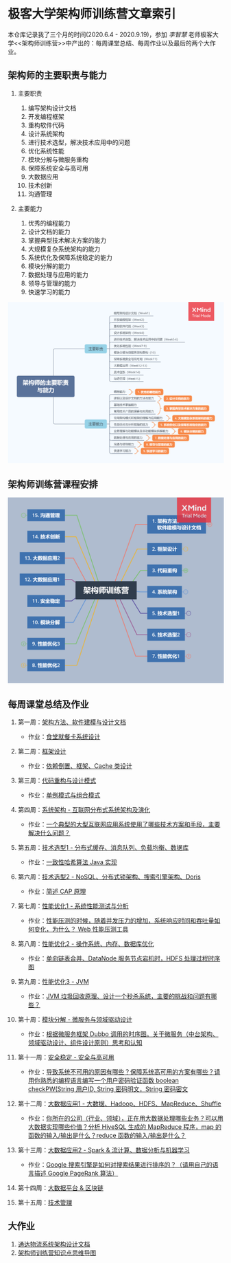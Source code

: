 # 极客大学架构师训练营文章索引

本仓库记录我了三个月的时间(2020.6.4 - 2020.9.19)，参加 *李智慧* 老师极客大学<<架构师训练营>>中产出的：每周课堂总结、每周作业以及最后的两个大作业。

## 架构师的主要职责与能力

1. 主要职责

    1. 编写架构设计文档
    2. 开发编程框架
    3. 重构软件代码
    4. 设计系统架构
    5. 进行技术选型，解决技术应用中的问题
    6. 优化系统性能
    7. 模块分解与微服务重构
    8. 保障系统安全与高可用
    9. 大数据应用
    10. 技术创新
    11. 沟通管理

2. 主要能力

    1. 优秀的编程能力
    2. 设计文档的能力
    3. 掌握典型技术解决方案的能力
    4. 大规模复杂系统架构的能力
    5. 系统优化及保障系统稳定的能力
    6. 模块分解的能力
    7. 数据处理与应用的能力
    8. 领导与管理的能力
    9. 快速学习的能力

![主要职责&主要能力](Pictures/responsibilities-capabilities.png)

## 架构师训练营课程安排

![课程安排](Pictures/learning-plan.png)

## 每周课堂总结及作业

1. 第一周：[架构方法、软件建模与设计文档](https://xie.infoq.cn/article/70429a1f8f0b5bb11e12451d9)
    - 作业：[食堂就餐卡系统设计](https://xie.infoq.cn/article/2ca146c591ab0572c5bb3c474)

2. 第二周：[框架设计](https://xie.infoq.cn/article/bf7de21f6c51cbf743ade77e9)
    - 作业：[依赖倒置、框架、Cache 类设计](https://xie.infoq.cn/article/aa30761528d97d4fb47074c14)

3. 第三周：[代码重构与设计模式](https://xie.infoq.cn/article/9d9bd7782c16bed4dcde3a28e)
    - 作业：[单例模式与组合模式](https://xie.infoq.cn/article/25f8f0ef4fc0e9a60f2235448)

4. 第四周：[系统架构 - 互联网分布式系统架构及演化](https://xie.infoq.cn/article/a20e190b9a97ae0b813233cb9)
    - 作业：[一个典型的大型互联网应用系统使用了哪些技术方案和手段，主要解决什么问题？](https://xie.infoq.cn/article/e0c95b21930507952325ad08a)

5. 第五周：[技术选型1 - 分布式缓存、消息队列、负载均衡、数据库](https://xie.infoq.cn/article/a429ed3bad437c36b7d98eac0)
    - 作业：[一致性哈希算法 Java 实现](https://xie.infoq.cn/article/2b08edc4ab9ed4875178c9341)

6. 第六周：[技术选型2 - NoSQL、分布式锁架构、搜索引擎架构、Doris](https://xie.infoq.cn/article/373a324dc2c8606fc43090090)
    - 作业：[简述 CAP 原理](https://xie.infoq.cn/article/6c0046276fe68031103f3c893)

7. 第七周：[性能优化1 - 系统性能测试与分析](https://xie.infoq.cn/article/0c1d6ebe17de32a140c4c26f8)
    - 作业：[性能压测的时候，随着并发压力的增加，系统响应时间和吞吐量如何变化，为什么？ Web 性能压测工具](https://xie.infoq.cn/article/646fbd77d2ab24bedada5b423)

8. 第八周：[性能优化2 - 操作系统、内存、数据库优化](https://xie.infoq.cn/article/09a8732eab55fb5d9ec074f7c)
    - 作业：[单向链表合并、DataNode 服务节点宕机时，HDFS 处理过程时序图](https://xie.infoq.cn/article/2c53eefda56dc5c51c8f712c0)

9. 第九周：[性能优化3 - JVM](https://xie.infoq.cn/article/ee8842f193e0984c67daaaa9a)
    - 作业：[JVM 垃圾回收原理、设计一个秒杀系统，主要的挑战和问题有哪些？](https://xie.infoq.cn/article/7262e012fec6ae144c7706cbf)

10. 第十周：[模块分解 - 微服务与领域驱动设计](https://xie.infoq.cn/article/ba366bae4f1c4866781ae05ad)
    - 作业：[根据微服务框架 Dubbo 调用的时序图。关于微服务（中台架构、领域驱动设计、组件设计原则）思考和认知](https://xie.infoq.cn/article/fbc89afae0c27b30e7a02c24e)

11. 第十一周：[安全稳定 - 安全与高可用](https://xie.infoq.cn/article/e8562c21b212e9bd6b7bd02f4)
    - 作业：[导致系统不可用的原因有哪些？保障系统高可用的方案有哪些？请用你熟悉的编程语言编写一个用户密码验证函数 boolean checkPW(String 用户ID, String 密码明文，String 密码密文](https://xie.infoq.cn/article/e8562c21b212e9bd6b7bd02f4)

12. 第十二周：[大数据应用1 - 大数据、Hadoop、HDFS、MapReduce、Shuffle](https://xie.infoq.cn/article/b2ff44c8f2e46047407ca3cf8)
    - 作业：[你所在的公司（行业、领域），正在用大数据处理哪些业务？可以用大数据实现哪些价值？分析 HiveSQL 生成的 MapReduce 程序，map 的函数的输入/输出是什么？reduce 函数的输入/输出是什么？](https://xie.infoq.cn/article/342eeb139098d45fbeb967f55)

13. 第十三周：[大数据应用2 - Spark & 流计算、数据分析与机器学习](https://xie.infoq.cn/article/38c8314c63cae7d110909629b)
    - 作业：[Google 搜索引擎是如何对搜索结果进行排序的？（请用自己的语言描述 Google PageRank 算法）](https://xie.infoq.cn/article/02f2d74f4f23e7cdf270a0edd)

14. 第十四周：[大数据平台 & 区块链](https://xie.infoq.cn/article/5bba1fdc432342dc177e2def3)

15. 第十五周：[技术管理](https://xie.infoq.cn/article/a02f979722f83df8c67321561)

## 大作业

1. [通达物流系统架构设计文档](https://xie.infoq.cn/article/3f3f5db1960ec52bc07ed65dd)
2. [架构师训练营知识点思维导图](https://xie.infoq.cn/article/a9a2c1829b6393facdaa91a43)
